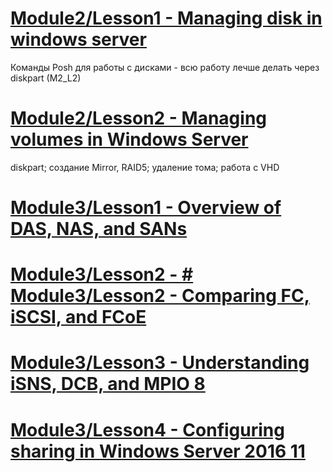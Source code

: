 # [Module2/Lesson1 - Managing disk in windows server](Lessons/MOD2_L1.MD)
 Команды Posh для работы с дисками - всю работу лечше делать через diskpart (M2_L2)
# [Module2/Lesson2 - Managing volumes in Windows Server](Lessons/MOD2_L2.MD)
 diskpart; создание Mirror, RAID5; удаление тома; работа с VHD
# [Module3/Lesson1 - Overview of DAS, NAS, and SANs](Lessons/MOD3_L1.MD)
# [Module3/Lesson2 - # Module3/Lesson2 - Comparing FC, iSCSI, and FCoE](Lessons/MOD3_L2.MD)
# [Module3/Lesson3 - Understanding iSNS, DCB, and MPIO 8](Lessons/MOD3_L3.MD) 
# [Module3/Lesson4 - Configuring sharing in Windows Server 2016 11 ](Lessons/MOD3_L4.MD)
